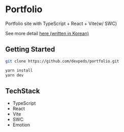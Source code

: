 # Portfolio

Portfolio site with TypeScript + React + Vite(w/ SWC)

See more detail [here (written in Korean)](./src/data/projects/pedsfolio.md)

## Getting Started

```sh
git clone https://github.com/devpeds/portfolio.git

yarn install
yarn dev
```

## TechStack

- TypeScript
- React
- Vite
- SWC
- Emotion
